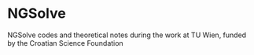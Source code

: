 # NGSolve
NGSolve codes and theoretical notes during the work at TU Wien, funded by the Croatian Science Foundation
